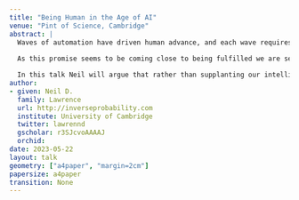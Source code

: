 ```yaml
---
title: "Being Human in the Age of AI"
venue: "Pint of Science, Cambridge"
abstract: |
  Waves of automation have driven human advance, and each wave requires humans to adapt to the machine.The promise of AI is to be the first wave of automation that will adapt to us. 
 
  As this promise seems to be coming close to being fulfilled we are seeing that the machine is gaining new capabilities that we previously thought of as unique to us, so where does this leave the human being in the age of AI? 

  In this talk Neil will argue that rather than supplanting our intelligence, AI provides a new lens with which we can better understand ourselves. He’ll argue that rather than our identity being driven by our capabilities, its driven by our limitations and fragilities. And that if we take this seriously we see that the real role of AI can be not to make us transhuman, but more human.
author:
- given: Neil D.
  family: Lawrence
  url: http://inverseprobability.com
  institute: University of Cambridge
  twitter: lawrennd
  gscholar: r3SJcvoAAAAJ
  orchid: 
date: 2023-05-22
layout: talk
geometry: ["a4paper", "margin=2cm"]
papersize: a4paper
transition: None
---
```


